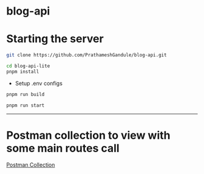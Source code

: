 # blog-api

# Starting the server
```bash
git clone https://github.com/PrathameshGandule/blog-api.git
```
```bash
cd blog-api-lite
pnpm install
```
- Setup .env configs
```bash
pnpm run build
```
```bash
pnpm run start
```
***

# Postman collection to view with some main routes call
[Postman Collection](https://test-team-5451.postman.co/workspace/common-workspace~10aa6773-fd9d-4916-a172-1a935a708d99/collection/37326479-a36e3e0a-a241-4247-a878-738ce94d2c35?action=share&creator=37326479)